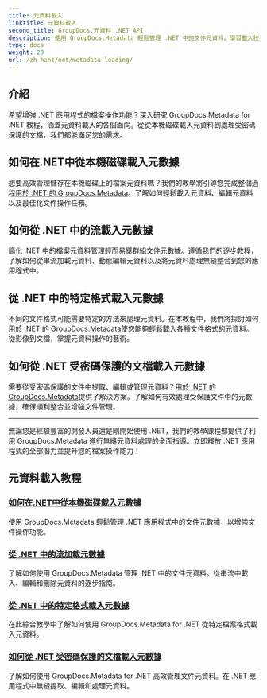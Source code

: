 ```yaml
---
title: 元資料載入
linktitle: 元資料載入
second_title: GroupDocs.元資料 .NET API
description: 使用 GroupDocs.Metadata 輕鬆管理 .NET 中的文件元資料。學習載入技術、編輯等，以增強檔案操作功能。
type: docs
weight: 20
url: /zh-hant/net/metadata-loading/
---
```

## 介紹

希望增強 .NET 應用程式的檔案操作功能？深入研究 GroupDocs.Metadata for .NET 教程，涵蓋元資料載入的各個面向。從從本機磁碟載入元資料到處理受密碼保護的文檔，我們都能滿足您的需求。

## 如何在.NET中從本機磁碟載入元數據

想要高效管理儲存在本機磁碟上的檔案元資料嗎？我們的教學將引導您完成整個過程[用於 .NET 的 GroupDocs.Metadata](./load-metadata-local-disk/)。了解如何輕鬆載入元資料、編輯元資料以及最佳化文件操作任務。

## 如何從 .NET 中的流載入元數據

簡化 .NET 中的檔案元資料管理輕而易舉[群組文件元數據](./load-metadata-stream/)。遵循我們的逐步教程，了解如何從串流加載元資料、動態編輯元資料以及將元資料處理無縫整合到您的應用程式中。

## 從 .NET 中的特定格式載入元數據

不同的文件格式可能需要特定的方法來處理元資料。在本教程中，我們將探討如何[用於 .NET 的 GroupDocs.Metadata](./load-metadata-specific-format/)使您能夠輕鬆載入各種文件格式的元資料。從影像到文檔，掌握元資料操作的藝術。

## 如何從 .NET 受密碼保護的文檔載入元數據

需要從受密碼保護的文件中提取、編輯或管理元資料？[用於 .NET 的 GroupDocs.Metadata](./load-metadata-password-protected/)提供了解決方案。了解如何有效處理受保護文件中的元數據，確保順利整合並增強文件管理。

----
無論您是經驗豐富的開發人員還是剛開始使用 .NET，我們的教學課程都提供了利用 GroupDocs.Metadata 進行無縫元資料處理的全面指導。立即釋放 .NET 應用程式的全部潛力並提升您的檔案操作能力！

## 元資料載入教程
### [如何在.NET中從本機磁碟載入元數據](./load-metadata-local-disk/)
使用 GroupDocs.Metadata 輕鬆管理 .NET 應用程式中的文件元數據，以增強文件操作功能。
### [從 .NET 中的流加載元數據](./load-metadata-stream/)
了解如何使用 GroupDocs.Metadata 管理 .NET 中的文件元資料。從串流中載入、編輯和刪除元資料的逐步指南。
### [從 .NET 中的特定格式載入元數據](./load-metadata-specific-format/)
在此綜合教學中了解如何使用 GroupDocs.Metadata for .NET 從特定檔案格式載入元資料。
### [如何從 .NET 受密碼保護的文檔載入元數據](./load-metadata-password-protected/)
了解如何使用 GroupDocs.Metadata for .NET 高效管理文件元資料。在 .NET 應用程式中無縫提取、編輯和處理元資料。